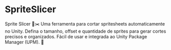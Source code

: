# SpriteSlicer
Sprite Slicer 🎨✂️  Uma ferramenta para cortar spritesheets automaticamente no Unity. Defina o tamanho, offset e quantidade de sprites para gerar cortes precisos e organizados. Fácil de usar e integrada ao Unity Package Manager (UPM). 🚀
